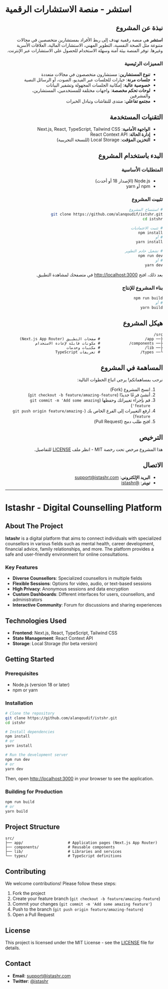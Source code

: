 # استشر - منصة الاستشارات الرقمية

<div dir="rtl">

## نبذة عن المشروع

**استشر** هي منصة رقمية تهدف إلى ربط الأفراد بمستشارين متخصصين في مجالات متنوعة مثل الصحة النفسية، التطوير المهني، الاستشارات المالية، العلاقات الأسرية وغيرها. توفر المنصة بيئة آمنة وسهلة الاستخدام للحصول على الاستشارات عبر الإنترنت.

### المميزات الرئيسية

- **تنوع المستشارين**: مستشارون متخصصون في مجالات متعددة
- **جلسات مرنة**: خيارات للجلسات عبر الفيديو، الصوت، أو الرسائل النصية
- **خصوصية عالية**: إمكانية الجلسات المجهولة وتشفير البيانات
- **لوحات تحكم مخصصة**: واجهات مختلفة للمستخدمين، المستشارين، والمشرفين
- **مجتمع تفاعلي**: منتدى للنقاشات وتبادل الخبرات

## التقنيات المستخدمة

- **الواجهة الأمامية**: Next.js, React, TypeScript, Tailwind CSS
- **إدارة الحالة**: React Context API
- **التخزين المؤقت**: Local Storage (للنسخة التجريبية)

## البدء باستخدام المشروع

### المتطلبات الأساسية

- Node.js (الإصدار 18 أو أحدث)
- npm أو yarn

### تثبيت المشروع

```bash
# استنساخ المشروع
git clone https://github.com/alanqoudif/istshr.git
cd istshr

# تثبيت الاعتماديات
npm install
# أو
yarn install

# تشغيل خادم التطوير
npm run dev
# أو
yarn dev
```

بعد ذلك، افتح [http://localhost:3000](http://localhost:3000) في متصفحك لمشاهدة التطبيق.

### بناء المشروع للإنتاج

```bash
npm run build
# أو
yarn build
```

## هيكل المشروع

```
src/
├── app/                    # صفحات التطبيق (Next.js App Router)
├── components/             # مكونات قابلة لإعادة الاستخدام
├── lib/                    # مكتبات وخدمات
└── types/                  # تعريفات TypeScript
```

## المساهمة في المشروع

نرحب بمساهماتكم! يرجى اتباع الخطوات التالية:

1. انسخ المشروع (Fork)
2. أنشئ فرعًا جديدًا (`git checkout -b feature/amazing-feature`)
3. قم بإجراء تغييراتك وحفظها (`git commit -m 'Add some amazing feature'`)
4. ارفع التغييرات إلى الفرع الخاص بك (`git push origin feature/amazing-feature`)
5. افتح طلب دمج (Pull Request)

## الترخيص

هذا المشروع مرخص تحت رخصة MIT - انظر ملف [LICENSE](LICENSE) للتفاصيل.

## الاتصال

- **البريد الإلكتروني**: support@istashr.com
- **تويتر**: [@istashr](https://twitter.com/istashr)

</div>

---

# Istashr - Digital Counselling Platform

## About The Project

**Istashr** is a digital platform that aims to connect individuals with specialized counsellors in various fields such as mental health, career development, financial advice, family relationships, and more. The platform provides a safe and user-friendly environment for online consultations.

### Key Features

- **Diverse Counsellors**: Specialized counsellors in multiple fields
- **Flexible Sessions**: Options for video, audio, or text-based sessions
- **High Privacy**: Anonymous sessions and data encryption
- **Custom Dashboards**: Different interfaces for users, counsellors, and administrators
- **Interactive Community**: Forum for discussions and sharing experiences

## Technologies Used

- **Frontend**: Next.js, React, TypeScript, Tailwind CSS
- **State Management**: React Context API
- **Storage**: Local Storage (for beta version)

## Getting Started

### Prerequisites

- Node.js (version 18 or later)
- npm or yarn

### Installation

```bash
# Clone the repository
git clone https://github.com/alanqoudif/istshr.git
cd istshr

# Install dependencies
npm install
# or
yarn install

# Run the development server
npm run dev
# or
yarn dev
```

Then, open [http://localhost:3000](http://localhost:3000) in your browser to see the application.

### Building for Production

```bash
npm run build
# or
yarn build
```

## Project Structure

```
src/
├── app/                    # Application pages (Next.js App Router)
├── components/             # Reusable components
├── lib/                    # Libraries and services
└── types/                  # TypeScript definitions
```

## Contributing

We welcome contributions! Please follow these steps:

1. Fork the project
2. Create your feature branch (`git checkout -b feature/amazing-feature`)
3. Commit your changes (`git commit -m 'Add some amazing feature'`)
4. Push to the branch (`git push origin feature/amazing-feature`)
5. Open a Pull Request

## License

This project is licensed under the MIT License - see the [LICENSE](LICENSE) file for details.

## Contact

- **Email**: support@istashr.com
- **Twitter**: [@istashr](https://twitter.com/istashr)
